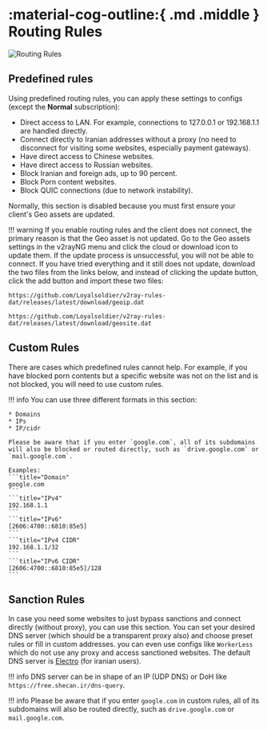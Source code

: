 # :material-cog-outline:{ .md .middle } Routing Rules

![Routing Rules](../images/routing-rules.jpg)

## Predefined rules

Using predefined routing rules, you can apply these settings to configs (except the **Normal** subscription):

* Direct access to LAN. For example, connections to 127.0.0.1 or 192.168.1.1 are handled directly.
* Connect directly to Iranian addresses without a proxy (no need to disconnect for visiting some websites, especially payment gateways).
* Have direct access to Chinese websites.
* Have direct access to Russian websites.
* Block Iranian and foreign ads, up to 90 percent.
* Block Porn content websites.
* Block QUIC connections (due to network instability).

Normally, this section is disabled because you must first ensure your client's Geo assets are updated.

!!! warning
    If you enable routing rules and the client does not connect, the primary reason is that the Geo asset is not updated. Go to the Geo assets settings in the v2rayNG menu and click the cloud or download icon to update them. If the update process is unsuccessful, you will not be able to connect. If you have tried everything and it still does not update, download the two files from the links below, and instead of clicking the update button, click the add button and import these two files:

```title="GeoIP"
https://github.com/Loyalsoldier/v2ray-rules-dat/releases/latest/download/geoip.dat
```

```title="GeoSite"
https://github.com/Loyalsoldier/v2ray-rules-dat/releases/latest/download/geosite.dat
```

## Custom Rules

There are cases which predefined rules cannot help. For example, if you have blocked porn contents but a specific website was not on the list and is not blocked, you will need to use custom rules.

!!! info
    You can use three different formats in this section:

    * Domains
    * IPs 
    * IP/cidr

    Please be aware that if you enter `google.com`, all of its subdomains will also be blocked or routed directly, such as `drive.google.com` or `mail.google.com`.

    Examples:
    ```title="Domain"
    google.com
    ```
    ```title="IPv4"
    192.168.1.1
    ```
    ```title="IPv6"
    [2606:4700::6810:85e5]
    ```
    ```title="IPv4 CIDR"
    192.168.1.1/32
    ```
    ```title="IPv6 CIDR"
    [2606:4700::6810:85e5]/128
    ```

## Sanction Rules

In case you need some websites to just bypass sanctions and connect directly (without proxy), you can use this section.
You can set your desired DNS server (which should be a transparent proxy also) and choose preset rules or fill in custom addresses. you can even use configs like `WorkerLess` which do not use any proxy and access sanctioned websites. The default DNS server is [Electro](https://electrotm.org/) (for iranian users).

!!! info
    DNS server can be in shape of an IP (UDP DNS) or DoH like `https://free.shecan.ir/dns-query`.

!!! info
    Please be aware that if you enter `google.com` in custom rules, all of its subdomains will also be routed directly, such as `drive.google.com` or `mail.google.com`.
